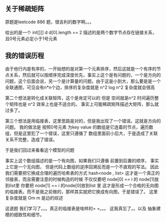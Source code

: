 ## 关于稀疏矩阵

原题是leetcode 886 题，很吉利的数字啊。。。

给出的是一个 int[][] d  d[0].length == 2
描述的是两个数字节点存在链接关系， 且0号元素必定小于1号元素

## 我的错误历程

由于他行内是有序的，一开始想的是对第一个元素排序，然后这就是一个有序的节点关系，然后就可以按顺序完成深度优先，事实上这个是有问题的，一个是方向的问题，这个后面会说，另一个是计算量的问题。由于这是小到大，那么要是是一个全联通图，可见会有n*n个边，排序的复杂度就是 n^2 log n^2  复杂度就会很高

第二个想法是转化成关联矩阵，这个是肯定可以的 但是 空间就是n^2  时间遍历整个矩阵也是 n^2 效率上也是不适合的。 事实上可能稀疏矩阵描述大矩阵，那么就过多了。

第三个想法是用临接表，这里思路是对的，但是我出现了一个错误。这就是方向的问题。
我的做法是 按照0号元素 为key  value 的数组是它连着的节点，遍历数组，但是这里犯了一个错误，这里只遵循了 数组里面前小后大，于是造成了关联关系不完整，造成了错误。


于是我们回过来看看这个模型的问题

事实上这个数组描述的是一个有向图，如果我们只遵循 前置到后置的顺序， 事实上它是一个无向图， 但是代码上数组的逆序回溯反而是一个不直观的写法。
因此我们需要把它换成合理的遍历哈希表的方式   hash<node , list<node>> 这才是一个真正的邻接表，而且需要注意的时候构造的时候 不仅仅要吧 node[0] == i  的 node[1]放到list里 你要把 node[1] == i 的node[0]放到list 里 这才是形成一个合格的无向图的临接表。而不是我之前做的，那样其实就把它换成有向图，于是错误了。
这里复杂度就是 Om m 是边的综述


这道题 我们学习了。。。真正的临接表是啥样的= =。。。 这我真忘了。。以及 抽象建模的细致性和细节。  
